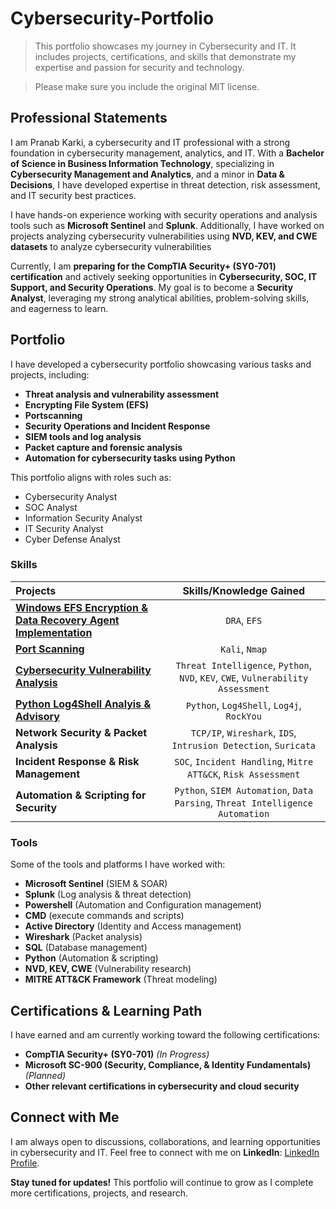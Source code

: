 # Cybersecurity-Portfolio
> This portfolio showcases my journey in Cybersecurity and IT. It includes projects, certifications, and skills that demonstrate my expertise and passion for security and technology.

> Please make sure you include the original MIT license.

## Professional Statements
I am Pranab Karki, a cybersecurity and IT professional with a strong foundation in cybersecurity management, analytics, and IT. With a **Bachelor of Science in Business Information Technology**, specializing in **Cybersecurity Management and Analytics**, and a minor in **Data & Decisions**, I have developed expertise in threat detection, risk assessment, and IT security best practices.

I have hands-on experience working with security operations and analysis tools such as **Microsoft Sentinel** and **Splunk**. Additionally, I have worked on projects analyzing cybersecurity vulnerabilities using **NVD, KEV, and CWE datasets** to analyze cybersecurity vulnerabilities

Currently, I am **preparing for the CompTIA Security+ (SY0-701) certification** and actively seeking opportunities in **Cybersecurity, SOC, IT Support, and Security Operations**. My goal is to become a **Security Analyst**, leveraging my strong analytical abilities, problem-solving skills, and eagerness to learn.

## Portfolio

I have developed a cybersecurity portfolio showcasing various tasks and projects, including:
* **Threat analysis and vulnerability assessment**
* **Encrypting File System (EFS)**
* **Portscanning**
* **Security Operations and Incident Response**
* **SIEM tools and log analysis**
* **Packet capture and forensic analysis**
* **Automation for cybersecurity tasks using Python**

This portfolio aligns with roles such as:
* Cybersecurity Analyst
* SOC Analyst
* Information Security Analyst
* IT Security Analyst
* Cyber Defense Analyst

### Skills  
| Projects | Skills/Knowledge Gained | 
| :--- |:---:|
| [**Windows EFS Encryption & Data Recovery Agent Implementation**](https://github.com/pranabka/PranabKarki-Cybersecurity-Portfolio/blob/main/Encryption/Windows-EFS-Encryption-Data-Recovery-Agent-Implementation.md) | `DRA`, `EFS` |
| [**Port Scanning**](https://github.com/pranabka/PranabKarki-Cybersecurity-Portfolio/blob/main/Network%20Port%20Scanning.md) | `Kali`, `Nmap` |
| [**Cybersecurity Vulnerability Analysis**](https://github.com/pranabka/PranabKarki-Cybersecurity-Portfolio/blob/main/Analysis/Vulnerability-Analysis-Python.md) | `Threat Intelligence`, `Python`, `NVD`, `KEV`, `CWE`, `Vulnerability Assessment` |
| [**Python Log4Shell Analyis & Advisory**](https://github.com/pranabka/PranabKarki-Cybersecurity-Portfolio/blob/main/Threats%20%26%20Vulnerabilities/Python-Log4Shell-Analysis-Advisory.md) | `Python`, `Log4Shell`, `Log4j`, `RockYou` |
| **Network Security & Packet Analysis** | `TCP/IP`, `Wireshark`, `IDS`, `Intrusion Detection`, `Suricata` |
| **Incident Response & Risk Management** | `SOC`, `Incident Handling`, `Mitre ATT&CK`, `Risk Assessment` |
| **Automation & Scripting for Security** | `Python`, `SIEM Automation`, `Data Parsing`, `Threat Intelligence Automation` |

### Tools 
Some of the tools and platforms I have worked with:
* **Microsoft Sentinel** (SIEM & SOAR)
* **Splunk** (Log analysis & threat detection)
* **Powershell** (Automation and Configuration management)
* **CMD** (execute commands and scripts)
* **Active Directory** (Identity and Access management)
* **Wireshark** (Packet analysis)
* **SQL** (Database management)
* **Python** (Automation & scripting)
* **NVD, KEV, CWE** (Vulnerability research)
* **MITRE ATT&CK Framework** (Threat modeling)


## Certifications & Learning Path
I have earned and am currently working toward the following certifications:
* **CompTIA Security+ (SY0-701)** *(In Progress)*
* **Microsoft SC-900 (Security, Compliance, & Identity Fundamentals)** *(Planned)*
* **Other relevant certifications in cybersecurity and cloud security**

## Connect with Me
I am always open to discussions, collaborations, and learning opportunities in cybersecurity and IT. Feel free to connect with me on **LinkedIn**: [LinkedIn Profile](https://www.linkedin.com/in/pranab-karki/).

**Stay tuned for updates!** This portfolio will continue to grow as I complete more certifications, projects, and research.
